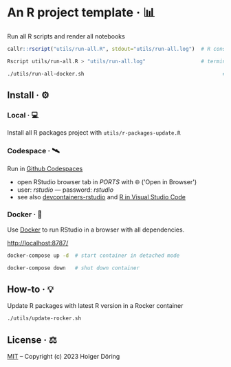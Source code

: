 # An R project template · 📊

Run all R scripts and render all notebooks

```R
callr::rscript("utils/run-all.R", stdout="utils/run-all.log")  # R console
```

```sh
Rscript utils/run-all.R > "utils/run-all.log"                  # terminal (local)
```

```sh
./utils/run-all-docker.sh                                             # terminal (Docker)
```

## Install · ⚙️

### Local · 💻

Install all R packages project with `utils/r-packages-update.R`

### Codespace · 🛰️

Run in [Github Codespaces](https://docs.github.com/en/codespaces/getting-started/quickstart)

- open RStudio browser tab in _PORTS_ with 🌐 ('Open in Browser')
- user: _rstudio_ — password: _rstudio_
- see also [devcontainers-rstudio](https://github.com/revodavid/devcontainers-rstudio) and [R in Visual Studio Code](https://code.visualstudio.com/docs/languages/r)

### Docker · 🚢

Use [Docker](https://docs.docker.com/get-docker/) to run RStudio in a browser with all dependencies.

<http://localhost:8787/>

```sh
docker-compose up -d  # start container in detached mode

docker-compose down   # shut down container
```

## How-to · 💡

Update R packages with latest R version in a Rocker container

```sh
./utils/update-rocker.sh
```

## License · ⚖️

[MIT](https://choosealicense.com/licenses/mit/) – Copyright (c) 2023 Holger Döring
